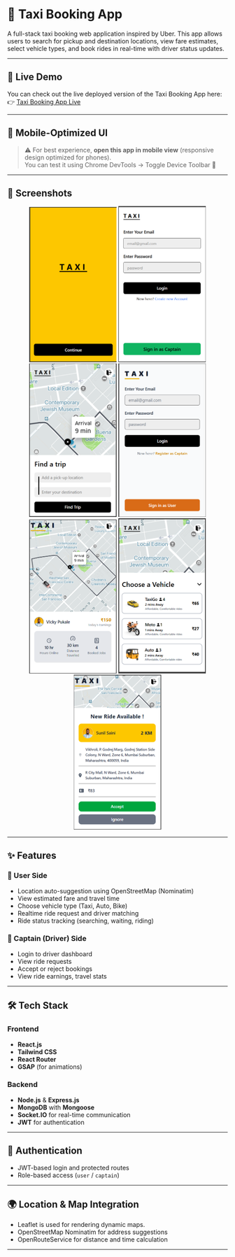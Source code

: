 # 🚕 Taxi Booking App

A full-stack taxi booking web application inspired by Uber. This app allows users to search for pickup and destination locations, view fare estimates, select vehicle types, and book rides in real-time with driver status updates.

---

## 🔗 Live Demo

You can check out the live deployed version of the Taxi Booking App here:  
👉 [Taxi Booking App Live](https://taxi-booking-app-beta.vercel.app)

---

## 📱 Mobile-Optimized UI

> ⚠️ For best experience, **open this app in mobile view** (responsive design optimized for phones).  
> You can test it using Chrome DevTools → Toggle Device Toolbar 📱

---

## 📸 Screenshots


<div align="center">

  <img src="screenshots/start.png" alt="Start Page" width="200"/>
  <img src="screenshots/userlogin.png" alt="User Login" width="200"/>
  <img src="screenshots/userhome.png" alt="User Home" width="200"/>
  <img src="screenshots/captainlogin.png" alt="Captain Login" width="200"/>
  <img src="screenshots/captainhome.png" alt="Captain Home" width="200"/>
  <img src="screenshots/user_ride.png" alt="User Ride" width="200"/>
  <img src="screenshots/captainride.png" alt="Captain Ride" width="200"/>

</div>

---

## ✨ Features

### 👤 User Side
- Location auto-suggestion using OpenStreetMap (Nominatim)
- View estimated fare and travel time
- Choose vehicle type (Taxi, Auto, Bike)
- Realtime ride request and driver matching
- Ride status tracking (searching, waiting, riding)

### 🚖 Captain (Driver) Side
- Login to driver dashboard
- View ride requests
- Accept or reject bookings
- View ride earnings, travel stats

---

## 🛠️ Tech Stack

### Frontend
- **React.js**
- **Tailwind CSS**
- **React Router**
- **GSAP** (for animations)

### Backend
- **Node.js** & **Express.js**
- **MongoDB** with **Mongoose**
- **Socket.IO** for real-time communication
- **JWT** for authentication

---

## 🔐 Authentication
- JWT-based login and protected routes
- Role-based access (`user` / `captain`)

---

## 🌍 Location & Map Integration
- Leaflet is used for rendering dynamic maps.
- OpenStreetMap Nominatim for address suggestions
- OpenRouteService for distance and time calculation

---

